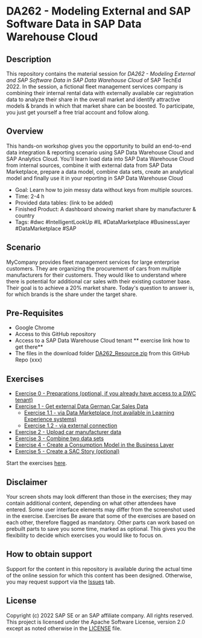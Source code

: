 # DA262 - Modeling External and SAP Software Data in SAP Data Warehouse Cloud

## Description
This repository contains the material session for *DA262 - Modeling External and SAP Software Data in SAP Data Warehouse Cloud* of SAP TechEd 2022. In the session, a fictional fleet management services company is combining their internal rental data with externally available car registration data to analyze their share in the overall market and identify attractive models & brands in which that market share can be boosted. To participate, you just get yourself a free trial account and follow along. 

## Overview
This hands-on workshop gives you the opportunity to build an end-to-end data integration & reporting scenario using SAP Data Warehouse Cloud and SAP Analytics Cloud. You'll learn load data into SAP Data Warehouse Cloud from internal sources, combine it with external data from SAP Data Marketplace, prepare a data model, combine data sets, create an analytical model and finally use it in your reporting in SAP Data Warehouse Cloud

* Goal: Learn how to join messy data without keys from multiple sources.
* Time: 2-4 h
* Provided data tables: (link to be added)
* Finished Product: A dashboard showing market share by manufacturer & country
* Tags: #dwc #IntelligentLookUp #IL #DataMarketplace #BusinessLayer #DataMarketplace #SAP

## Scenario
MyCompany provides fleet management services for large enterprise customers. They are organizing the procurement of cars from multiple manufacturers for their customers. They would like to understand where there is potential for additional car sales with their existing customer base. Their goal is to achieve a 20% market share. Today's question to answer is, for which brands is the share under the target share. 

## Pre-Requisites
- Google Chrome
- Access to this GitHub repository
- Access to a SAP Data Warehouse Cloud tenant ** exercise link how to get there**
- The files in the download folder [DA262_Resource.zip](DA262_Resource.zip) from this GitHub Repo (xxx)

## Exercises

- [Exercise 0 - Preparations (optional, if you  already have access to a DWC tenant)](exercises/ex0/)
- [Exercise 1 - Get external Data German Car Sales Data](exercises/ex1/)
    - [Exercise 1.1 - via Data Marketplace (not available in Learning Experience systems)](exercises/ex1#exercise-11-sub-exercise-1-description)
    - [Exercise 1.2 - via external connection](exercises/ex1#exercise-12-sub-exercise-2-description)
- [Exercise 2 - Upload car manufacturer data](exercises/ex2/)
- [Exercise 3 - Combine two data sets](exercises/ex3/)
- [Exercise 4 - Create a Consumption Model in the Business Layer](exercises/ex4/)  
- [Exercise 5 - Create a SAC Story (optional)](exercises/ex4/)  

Start the exercises [here](https://developers.sap.com/tutorials/abap-environment-trial-onboarding.html).

## Disclaimer
Your screen shots may look different than those in the exercises; they may contain additional content, depending on what other attendees have entered.
Some user interface elements may differ from the screenshot used in the exercise.
Exercises
Be aware that some of the exercises are based on each other, therefore flagged as mandatory. Other parts can work based on prebuilt parts to save you some time, marked as optional. This gives you the flexibility to decide which exercises you would like to focus on.

## How to obtain support

Support for the content in this repository is available during the actual time of the online session for which this content has been designed. Otherwise, you may request support via the [Issues](../../issues) tab.

## License
Copyright (c) 2022 SAP SE or an SAP affiliate company. All rights reserved. This project is licensed under the Apache Software License, version 2.0 except as noted otherwise in the [LICENSE](LICENSES/Apache-2.0.txt) file.
